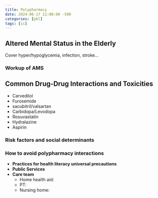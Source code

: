 ```yaml
---
title: Polypharmacy
date: 2024-06-17 12:00:00 -500
categories: [pbl]
tags: [is]
---
```


## Altered Mental Status in the Elderly

Cover hyper/hypoglycemia, infection, stroke...

### Workup of AMS

## Common Drug-Drug Interactions and Toxicities

* Carvedilol
* Furosemide
* sacubitril/valsartan
* Carbidopa/Levodopa
* Rosuvastatin
* Hydralazine
* Aspirin

### Risk factors and social determinants

### How to avoid polypharmacy interactions

- **Practices for health literacy universal precautions**
- **Public Services**
- **Care team**
    - Home health aid:
    - PT:
    - Nursing home:
